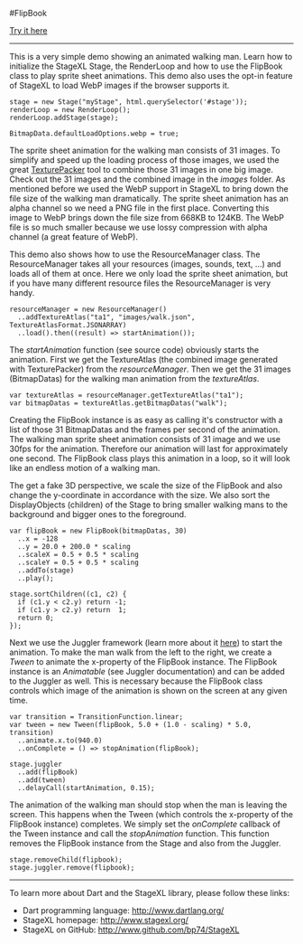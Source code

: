 #FlipBook

[Try it here](http://www.stagexl.org/samples/flipbook/ "StageXL FlipBook Sample")

---

This is a very simple demo showing an animated walking man. Learn how to
initialize the StageXL Stage, the RenderLoop and how to use the FlipBook class
to play sprite sheet animations. This demo also uses the opt-in feature of
StageXL to load WebP images if the browser supports it.

    stage = new Stage("myStage", html.querySelector('#stage'));
    renderLoop = new RenderLoop();
    renderLoop.addStage(stage);

    BitmapData.defaultLoadOptions.webp = true;

The sprite sheet animation for the walking man consists of 31 images. To
simplify and speed up the loading process of those images, we used the great
[TexturePacker](http://www.codeandweb.com/texturepacker "Texture Packer
Homepage") tool to combine those 31 images in one big image. Check out the 31
images and the combined image in the *images* folder. As mentioned before we
used the WebP support in StageXL to bring down the file size of the walking man
dramatically. The sprite sheet animation has an alpha channel so we need a PNG
file in the first place. Converting this image to WebP brings down the file size
from 668KB to 124KB. The WebP file is so much smaller because we use lossy
compression with alpha channel (a great feature of WebP).

This demo also shows how to use the ResourceManager class. The ResourceManager
takes all your resources (images, sounds, text, ...) and loads all of them at
once. Here we only load the sprite sheet animation, but if you have many
different resource files the ResourceManager is very handy.

    resourceManager = new ResourceManager()
      ..addTextureAtlas("ta1", "images/walk.json", TextureAtlasFormat.JSONARRAY)
      ..load().then((result) => startAnimation());

The *startAnimation* function (see source code) obviously starts the animation.
First we get the TextureAtlas (the combined image generated with TexturePacker)
from the *resourceManager*. Then we get the 31 images (BitmapDatas) for the
walking man animation from the *textureAtlas*.

    var textureAtlas = resourceManager.getTextureAtlas("ta1");
    var bitmapDatas = textureAtlas.getBitmapDatas("walk");

Creating the FlipBook instance is as easy as calling it's constructor with a
list of those 31 BitmapDatas and the frames per second of the animation. The
walking man sprite sheet animation consists of 31 image and we use 30fps for the
animation. Therefore our animation will last for approximately one second. The
FlipBook class plays this animation in a loop, so it will look like an endless
motion of a walking man.

The get a fake 3D perspective, we scale the size of the FlipBook and also change
the y-coordinate in accordance with the size. We also sort the DisplayObjects
(children) of the Stage to bring smaller walking mans to the background and
bigger ones to the foreground.

    var flipBook = new FlipBook(bitmapDatas, 30)
      ..x = -128
      ..y = 20.0 + 200.0 * scaling
      ..scaleX = 0.5 + 0.5 * scaling
      ..scaleY = 0.5 + 0.5 * scaling
      ..addTo(stage)
      ..play();

    stage.sortChildren((c1, c2) {
      if (c1.y < c2.y) return -1;
      if (c1.y > c2.y) return  1;
      return 0;
    });

Next we use the Juggler framework
(learn more about it
[here](http://www.stagexl.org/docs/wiki-articles.html?article=juggler "Juggler Animation Framework"))
to start the animation. To make the man walk from the left to the right, we
create a *Tween* to animate the x-property of the FlipBook instance. The
FlipBook instance is an *Animatable* (see Juggler documentation) and can be
added to the Juggler as well. This is necessary because the FlipBook class
controls which image of the animation is shown on the screen at any given time.

    var transition = TransitionFunction.linear;
    var tween = new Tween(flipBook, 5.0 + (1.0 - scaling) * 5.0, transition)
      ..animate.x.to(940.0)
      ..onComplete = () => stopAnimation(flipBook);

    stage.juggler
      ..add(flipBook)
      ..add(tween)
      ..delayCall(startAnimation, 0.15);

The animation of the walking man should stop when the man is leaving the screen.
This happens when the Tween (which controls the x-property of the FlipBook
instance) completes. We simply set the *onComplete* callback of the Tween
instance and call the *stopAnimation* function. This function removes the
FlipBook instance from the Stage and also from the Juggler.

    stage.removeChild(flipbook);
    stage.juggler.remove(flipbook);

---

To learn more about Dart and the StageXL library, please follow these links: 

* Dart programming language: <http://www.dartlang.org/>
* StageXL homepage: <http://www.stagexl.org/>
* StageXL on GitHub: <http://www.github.com/bp74/StageXL>

